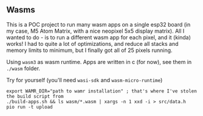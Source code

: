 Wasms
-----

This is a POC project to run many wasm apps on a single esp32 board (in my case, M5 Atom Matrix, with a nice neopixel 5x5 display matrix). All I wanted to do - is to run a different wasm app for each pixel, and it (kinda) works! I had to quite a lot of optimizations, and reduce all stacks and memory limits to minimum, but I finally got all of 25 pixels running.

Using `wasm3` as wasm runtime. Apps are written in c (for now), see them in `./wasm` folder.

Try for yourself (you'll need `wasi-sdk` and `wasm-micro-runtime`)
```
export WAMR_DIR="path to wamr installation" ; that's where I've stolen the build script from
./build-apps.sh && ls wasm/*.wasm | xargs -n 1 xxd -i > src/data.h
pio run -t upload
```
